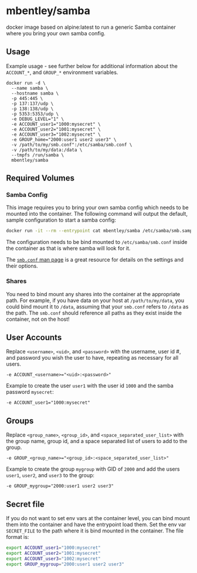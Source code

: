 # mbentley/samba

docker image based on alpine:latest to run a generic Samba container where you bring your own samba config.

## Usage

Example usage - see further below for additional information about the `ACCOUNT_*`, and `GROUP_*` environment variables.

```
docker run -d \
  --name samba \
  --hostname samba \
  -p 445:445 \
  -p 137:137/udp \
  -p 138:138/udp \
  -p 5353:5353/udp \
  -e DEBUG_LEVEL="1" \
  -e ACCOUNT_user1="1000:mysecret" \
  -e ACCOUNT_user2="1001:mysecret" \
  -e ACCOUNT_user3="1002:mysecret" \
  -e GROUP_home="2000:user1 user2 user3" \
  -v /path/to/my/smb.conf":/etc/samba/smb.conf \
  -v /path/to/my/data:/data \
  --tmpfs /run/samba \
  mbentley/samba
```

## Required Volumes

### Samba Config

This image requires you to bring your own samba config which needs to be mounted into the container. The following command will output the default, sample configuration to start a samba config:

```bash
docker run -it --rm --entrypoint cat mbentley/samba /etc/samba/smb.sample.conf
```

The configuration needs to be bind mounted to `/etc/samba/smb.conf` inside the container as that is where samba will look for it.

The [`smb.conf` man page](https://www.samba.org/samba/docs/current/man-html/smb.conf.5.html) is a great resource for details on the settings and their options.

### Shares

You need to bind mount any shares into the container at the appropriate path. For example, if you have data on your host at `/path/to/my/data`, you could bind mount it to `/data`, assuming that your `smb.conf` refers to `/data` as the path. The `smb.conf` should reference all paths as they exist inside the container, not on the host!

## User Accounts

Replace `<username>`, `<uid>`, and `<password>` with the username, user id #, and password you wish the user to have, repeating as necessary for all users.

```
-e ACCOUNT_<username>="<uid>:<password>"
```

Example to create the user `user1` with the user id `1000` and the samba password `mysecret`:

```
-e ACCOUNT_user1="1000:mysecret"
```

## Groups

Replace `<group_name>`, `<group_id>`, and `<space_separated_user_list>` with the group name, group id, and a space separated list of users to add to the group.

```
-e GROUP_<group_name>="<group_id>:<space_separated_user_list>"
```

Example to create the group `mygroup` with GID of `2000` and add the users `user1`, `user2`, and `user3` to the group:

```
-e GROUP_mygroup="2000:user1 user2 user3"
```

## Secret file

If you do not want to set env vars at the container level, you can bind mount them into the container and have the entrypoint load them. Set the env var `SECRET_FILE` to the path where it is bind mounted in the container. The file format is:

```bash
export ACCOUNT_user1="1000:mysecret"
export ACCOUNT_user2="1001:mysecret"
export ACCOUNT_user3="1002:mysecret"
export GROUP_mygroup="2000:user1 user2 user3"
```
